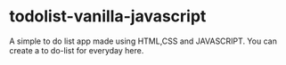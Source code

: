 # todolist-vanilla-javascript

A simple to do list app made using HTML,CSS and JAVASCRIPT.
You can create a to do-list for everyday here.

